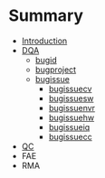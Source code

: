 # Summary

* [Introduction](README.md)
* [DQA](chapter1.md)
    * [bugid](bugid.md)
    * [bugproject](bugproject.md)
    * [bugissue](bugissue.md)
        * [bugissuecv](bugissuecv.md)
        * [bugissuesw](bugissuesw.md)
        * [bugissuenvr](bugissuenvr.md)
        * [bugissuehw](bugissuehw.md)
        * [bugissueiq](bugissueiq.md)
        * [bugissuecc](bugissuecc.md)
* [QC](qc.md)
* FAE
* RMA

